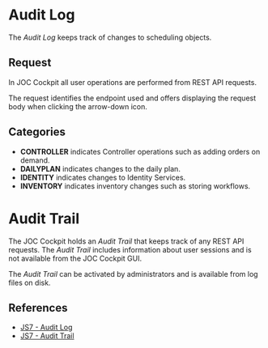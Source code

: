 # Audit Log

The *Audit Log* keeps track of changes to scheduling objects.

## Request

In JOC Cockpit all user operations are performed from REST API requests.

The request identifies the endpoint used and offers displaying the request body when clicking the arrow-down icon.

## Categories

- **CONTROLLER** indicates Controller operations such as adding orders on demand.
- **DAILYPLAN** indicates changes to the daily plan.
- **IDENTITY** indicates changes to Identity Services.
- **INVENTORY** indicates inventory changes such as storing workflows.

# Audit Trail

The JOC Cockpit holds an *Audit Trail* that keeps track of any REST API requests. The *Audit Trail* includes information about user sessions and is not available from the JOC Cockpit GUI.

The *Audit Trail* can be activated by administrators and is available from log files on disk.

## References

- [JS7 - Audit Log](https://kb.sos-berlin.com/display/JS7/JS7+-+Audit+Log)
- [JS7 - Audit Trail](https://kb.sos-berlin.com/display/JS7/JS7+-+Audit+Trail)
